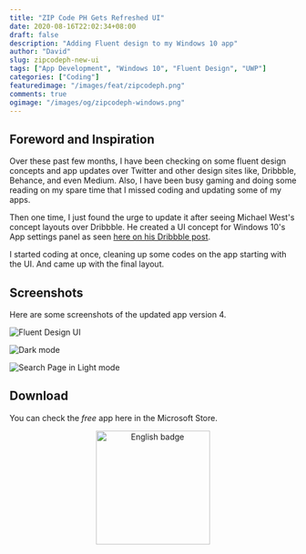 ```yaml
---
title: "ZIP Code PH Gets Refreshed UI"
date: 2020-08-16T22:02:34+08:00
draft: false
description: "Adding Fluent design to my Windows 10 app"
author: "David"
slug: zipcodeph-new-ui
tags: ["App Development", "Windows 10", "Fluent Design", "UWP"]
categories: ["Coding"]
featuredimage: "/images/feat/zipcodeph.png"
comments: true
ogimage: "/images/og/zipcodeph-windows.png"
---
```


## Foreword and Inspiration

Over these past few months, I have been checking on some fluent design concepts and app updates over Twitter and other design sites like, Dribbble, Behance, and even Medium.
Also, I have been busy gaming and doing some reading on my spare time that I missed coding and updating some of my apps.

Then one time, I just found the urge to update it after seeing Michael West's concept layouts over Dribbble. He created a UI concept for Windows 10's App settings panel as seen <a class="link" href="https://dribbble.com/shots/6404804-Apps-features-Microsoft-Edge-style" target="_blank">here on his Dribbble post</a>.

I started coding at once, cleaning up some codes on the app starting with the UI. And came up with the final layout.

## Screenshots

Here are some screenshots of the updated app version 4.

![Fluent Design UI](zipcodeph/full.png)

![Dark mode](zipcodeph/dark.png)

![Search Page in Light mode](zipcodeph/light.png)

## Download

You can check the _free_ app here in the Microsoft Store.

<center>
<a class="link" href='//www.microsoft.com/store/apps/9nblggh5gft6?cid=storebadge&ocid=badge'><img src='/images/English_get-it-from-MS.png' alt='English badge' width="200px"/></a>
</center>
